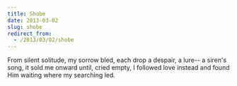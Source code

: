 ```yaml
---
title: Shobe
date: 2013-03-02
slug: shobe
redirect_from:
  - /2013/03/02/shobe
---
```


<p class="poetry">From silent solitude, my sorrow bled,
each drop a despair, a lure--
a siren's song, it sold me onward
until, cried empty, I followed love instead
and found Him waiting where my searching led.</p>